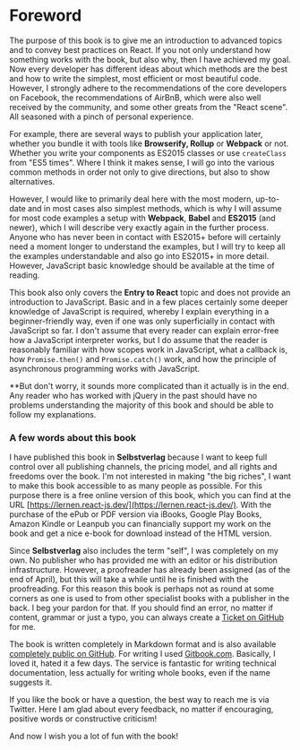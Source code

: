 # Foreword

The purpose of this book is to give me an introduction to advanced topics and to convey best practices on React. If you not only understand how something works with the book, but also why, then I have achieved my goal. Now every developer has different ideas about which methods are the best and how to write the simplest, most efficient or most beautiful code. However, I strongly adhere to the recommendations of the core developers on Facebook, the recommendations of AirBnB, which were also well received by the community, and some other greats from the "React scene". All seasoned with a pinch of personal experience.

For example, there are several ways to publish your application later, whether you bundle it with tools like **Browserify, Rollup** or **Webpack** or not. Whether you write your components as ES2015 classes or use `createClass` from "ES5 times". Where I think it makes sense, I will go into the various common methods in order not only to give directions, but also to show alternatives.

However, I would like to primarily deal here with the most modern, up-to-date and in most cases also simplest methods, which is why I will assume for most code examples a setup with **Webpack**, **Babel** and **ES2015** \(and newer\), which I will describe very exactly again in the further process. Anyone who has never been in contact with ES2015+ before will certainly need a moment longer to understand the examples, but I will try to keep all the examples understandable and also go into ES2015+ in more detail. However, JavaScript basic knowledge should be available at the time of reading.

This book also only covers the **Entry to React** topic and does not provide an introduction to JavaScript. Basic and in a few places certainly some deeper knowledge of JavaScript is required, whereby I explain everything in a beginner-friendly way, even if one was only superficially in contact with JavaScript so far. I don't assume that every reader can explain error-free how a JavaScript interpreter works, but I do assume that the reader is reasonably familiar with how scopes work in JavaScript, what a callback is, how `Promise.then()` and `Promise.catch()` work, and how the principle of asynchronous programming works with JavaScript.

**But don't worry, it sounds more complicated than it actually is in the end. Any reader who has worked with jQuery in the past should have no problems understanding the majority of this book and should be able to follow my explanations.

### A few words about this book

I have published this book in **Selbstverlag** because I want to keep full control over all publishing channels, the pricing model, and all rights and freedoms over the book. I'm not interested in making "the big riches", I want to make this book accessible to as many people as possible. For this purpose there is a free online version of this book, which you can find at the URL [https://lernen.react-js.dev/](https://lernen.react-js.dev/). With the purchase of the ePub or PDF version via iBooks, Google Play Books, Amazon Kindle or Leanpub you can financially support my work on the book and get a nice e-book for download instead of the HTML version.

Since **Selbstverlag** also includes the term "self", I was completely on my own. No publisher who has provided me with an editor or his distribution infrastructure. However, a proofreader has already been assigned \(as of the end of April\), but this will take a while until he is finished with the proofreading. For this reason this book is perhaps not as round at some corners as one is used to from other specialist books with a publisher in the back. I beg your pardon for that. If you should find an error, no matter if content, grammar or just a typo, you can always create a [Ticket on GitHub](https://github.com/manuelbieh/react-book/issues) for me. 

The book is written completely in Markdown format and is also available [completely public on GitHub](https://github.com/manuelbieh/react-book). For writing I used [Gitbook.com](https://www.gitbook.com/). Basically, I loved it, hated it a few days. The service is fantastic for writing technical documentation, less actually for writing whole books, even if the name suggests it.

If you like the book or have a question, the best way to reach me is via Twitter. Here I am glad about every feedback, no matter if encouraging, positive words or constructive criticism!

And now I wish you a lot of fun with the book!